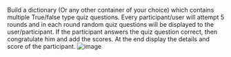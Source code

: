 Build a dictionary (Or any other container of your choice) which contains multiple True/false type quiz questions.
Every participant/user will attempt 5 rounds and in each round random quiz questions will be displayed to the user/participant.
If the participant answers the quiz question correct, then congratulate him and add the scores.
At the end display the details and score of the participant.
![image](https://user-images.githubusercontent.com/117509795/206866249-726e3fc0-4a35-46e8-9f6c-c39e8d6365d4.png)

